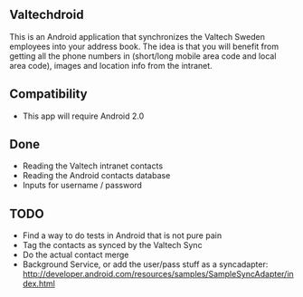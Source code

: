 ## Valtechdroid
This is an Android application that synchronizes the Valtech Sweden employees into your address book.
The idea is that you will benefit from getting all the phone numbers in (short/long mobile area code and local area code), images and location info from the intranet.

## Compatibility
* This app will require Android 2.0

## Done
* Reading the Valtech intranet contacts
* Reading the Android contacts database
* Inputs for username / password

## TODO
* Find a way to do tests in Android that is not pure pain
* Tag the contacts as synced by the Valtech Sync
* Do the actual contact merge
* Background Service, or add the user/pass stuff as a syncadapter: http://developer.android.com/resources/samples/SampleSyncAdapter/index.html

